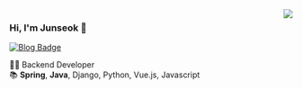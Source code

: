 <img align="right" src="https://github-readme-stats.vercel.app/api?username=kimevanjunseok&show_icons=true" />

### Hi, I'm Junseok 👋

[![Blog Badge](https://img.shields.io/badge/-Blog-black?style=flat-square&link=https://velog.io/@tigger)](https://velog.io/@tigger)

👨‍💻 Backend Developer <br/>
📚 **Spring**, **Java**, Django, Python, Vue.js, Javascript <br/>

